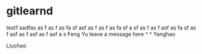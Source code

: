 # gitlearnd

test1
sadfas
as
f
as
f
as
fa
sf
asf
as
f
as
f
as
fa
sf
a
sf
as
f
as
f
asf
as
fa
sf
as
f
asf
as
f
asf
as
f
asf
a
s 
Feng Yu leave a message here ^ ^
Yanghao

Liuchao